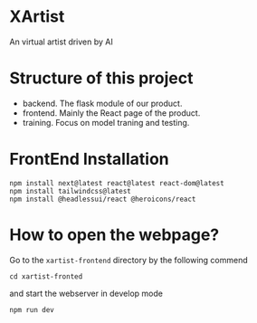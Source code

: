 # XArtist
An virtual artist driven by AI


# Structure of this project

- backend. The flask module of our product.
- frontend. Mainly the React page of the product.
- training. Focus on model traning and testing.

# FrontEnd Installation

```
npm install next@latest react@latest react-dom@latest
npm install tailwindcss@latest
npm install @headlessui/react @heroicons/react
```


# How to open the webpage?

Go to the `xartist-frontend` directory by the following commend

```shell
cd xartist-fronted
```

and start the webserver in develop mode

```shell
npm run dev
```